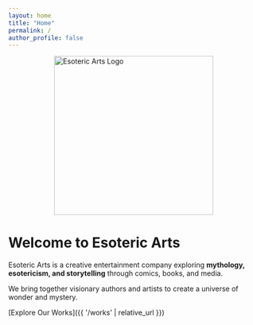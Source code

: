 ```yaml
---
layout: home
title: "Home"
permalink: /
author_profile: false
---
```


<img src="{{ '/assets/img/logo.png' | relative_url }}" alt="Esoteric Arts Logo" width="320" style="display:block;margin:auto;">

# Welcome to Esoteric Arts

Esoteric Arts is a creative entertainment company exploring **mythology, esotericism, and storytelling** through comics, books, and media.  

We bring together visionary authors and artists to create a universe of wonder and mystery.  

[Explore Our Works]({{ '/works' | relative_url }})
